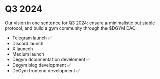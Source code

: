 # Q3 2024

Our vision in one sentence for Q3 2024: ensure a minimalistic but stable protocol, and build a gym community through the $DGYM DAO.

* Telegram launch ✅
* Discord launch
* X launcch
* Medium launch
* Degym dcoumentation develoment ✅
* Degym blog development ✅
* DeGym frontend development ✅
